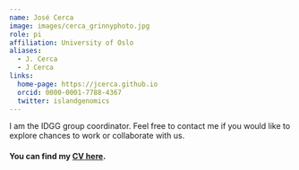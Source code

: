 ```yaml
---
name: José Cerca
image: images/cerca_grinnyphoto.jpg
role: pi
affiliation: University of Oslo
aliases:
  - J. Cerca
  - J Cerca
links:
  home-page: https://jcerca.github.io
  orcid: 0000-0001-7788-4367
  twitter: islandgenomics
---
```


I am the IDGG group coordinator. Feel free to contact me if you would like to explore chances to work or collaborate with us.
<br>
#### You can find my [CV here](https://docs.google.com/document/d/1hed8_m4HZszFTc8yuwT0jYPseQNj68rbrX9qjYWUna8).
